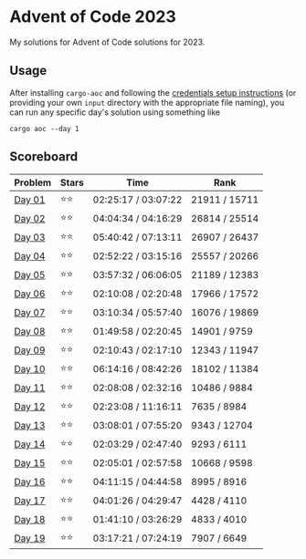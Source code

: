 # Advent of Code 2023

My solutions for Advent of Code solutions for 2023.

## Usage

After installing `cargo-aoc` and following the [credentials setup instructions](https://github.com/gobanos/cargo-aoc#setting-up-the-cli) (or providing your own `input` directory with the appropriate file
naming), you can run any specific day's solution using something like 

    cargo aoc --day 1

## Scoreboard

| Problem | Stars | Time | Rank |
| ------- | ----- | ---- | ---- |
| [Day 01](./src/day01.rs) | ⭐⭐ | 02:25:17 / 03:07:22 | 21911 / 15711 |
| [Day 02](./src/day02.rs) | ⭐⭐ | 04:04:34 / 04:16:29 | 26814 / 25514 |
| [Day 03](./src/day03.rs) | ⭐⭐ | 05:40:42 / 07:13:11 | 26907 / 26437 |
| [Day 04](./src/day04.rs) | ⭐⭐ | 02:52:22 / 03:15:16 | 25557 / 20266 |
| [Day 05](./src/day05.rs) | ⭐⭐ | 03:57:32 / 06:06:05 | 21189 / 12383 |
| [Day 06](./src/day06.rs) | ⭐⭐ | 02:10:08 / 02:20:48 | 17966 / 17572 |
| [Day 07](./src/day07.rs) | ⭐⭐ | 03:10:34 / 05:57:40 | 16076 / 19869 |
| [Day 08](./src/day08.rs) | ⭐⭐ | 01:49:58 / 02:20:45 | 14901 / 9759 |
| [Day 09](./src/day09.rs) | ⭐⭐ | 02:10:43 / 02:17:10 | 12343 / 11947 |
| [Day 10](./src/day10.rs) | ⭐⭐ | 06:14:16 / 08:42:26 | 18102 / 11384 |
| [Day 11](./src/day11.rs) | ⭐⭐ | 02:08:08 / 02:32:16 | 10486 / 9884 |
| [Day 12](./src/day12.rs) | ⭐⭐ | 02:23:08 / 11:16:11 | 7635 / 8984 |
| [Day 13](./src/day13.rs) | ⭐⭐ | 03:08:01 / 07:55:20 | 9343 / 12704 |
| [Day 14](./src/day14.rs) | ⭐⭐ | 02:03:29 / 02:47:40 | 9293 / 6111 |
| [Day 15](./src/day15.rs) | ⭐⭐ | 02:05:01 / 02:57:58 | 10668 / 9598 |
| [Day 16](./src/day16.rs) | ⭐⭐ | 04:11:15 / 04:44:58 | 8995 / 8916 |
| [Day 17](./src/day17.rs) | ⭐⭐ | 04:01:26 / 04:29:47 | 4428 / 4110 |
| [Day 18](./src/day18.rs) | ⭐⭐ | 01:41:10 / 03:26:29 | 4833 / 4010 |
| [Day 19](./src/day19.rs) | ⭐⭐ | 03:17:21 / 07:24:19 | 7907 / 6649 |
